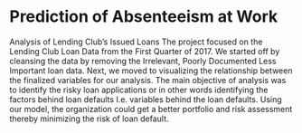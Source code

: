 # Prediction of Absenteeism at Work
Analysis of Lending Club’s Issued Loans
The project  focused on the Lending Club Loan Data from the First Quarter of 2017. We started off by cleansing the data by removing the Irrelevant, Poorly Documented Less Important loan data. Next, we moved to visualizing the relationship between the finalized variables for our analysis. The main objective of analysis was to identify the risky loan applications or in other words identifying the factors behind loan defaults I.e. variables behind the loan defaults. Using our model, the organization could get a better portfolio and risk assessment thereby minimizing the risk of loan default.
